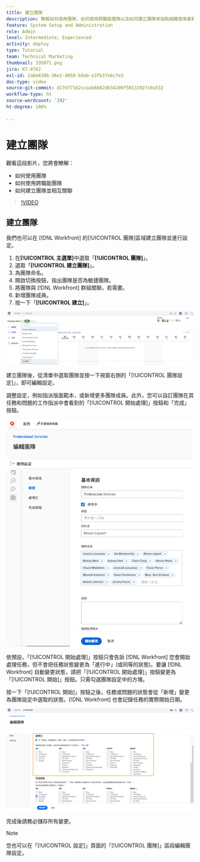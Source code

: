 ```yaml
---
title: 建立團隊
description: 瞭解如何使用團隊、如何使用跨職能團隊以及如何建立團隊來協助組織使用者和授予權限。
feature: System Setup and Administration
role: Admin
level: Intermediate, Experienced
activity: deploy
type: Tutorial
team: Technical Marketing
thumbnail: 335071.png
jira: KT-8762
exl-id: 2a8e6306-36e2-4058-b9ab-e3fb37e6cfe3
doc-type: video
source-git-commit: d17df7162ccaab6b62db34209f50131927c0a532
workflow-type: ht
source-wordcount: '292'
ht-degree: 100%

---
```


# 建立團隊

觀看這段影片，您將會瞭解：

* 如何使用團隊
* 如何使用跨職能團隊
* 如何建立團隊並相互關聯

>[!VIDEO](https://video.tv.adobe.com/v/335071/?quality=12&learn=on&enablevpops)

## 建立團隊

我們也可以在 [!DNL Workfront] 的[!UICONTROL 團隊]區域建立團隊並進行設定。

1. 在&#x200B;**[!UICONTROL 主選單]**&#x200B;中選取「**[!UICONTROL 團隊]**」。
1. 選取「**[!UICONTROL 建立團隊]**」。
1. 為團隊命名。
1. 開啟切換按鈕，指出團隊是否為敏捷團隊。
1. 將團隊與 [!DNL Workfront] 群組關聯，若需要。
1. 新增團隊成員。
1. 按一下「**[!UICONTROL 建立]**」。

![「[!UICONTROL 團隊]」頁面上的「團隊」選單](assets/admin-fund-create-team.png)

建立團隊後，從清單中選取團隊並按一下視窗右側的「[!UICONTROL 團隊設定]」，即可編輯設定。

調整設定，例如指派版面範本，或新增更多團隊成員。此外，您可以自訂團隊在其任務和問題的工作指派中會看到的「[!UICONTROL 開始處理]」按鈕和「完成」按鈕。

![[!UICONTROL 編輯團隊]視窗](assets/admin-fund-team-settings.png)

依預設，「[!UICONTROL 開始處理]」按鈕只會告訴 [!DNL Workfront] 您會開始處理任務，但不會把任務狀態變更為「進行中」(或同等的狀態)。要讓 [!DNL Workfront] 自動變更狀態，請把「[!UICONTROL 開始處理]」按鈕變更為「[!UICONTROL 開始]」按鈕。只需勾選團隊設定中的方塊。

按一下「[!UICONTROL 開始]」按鈕之後，任務或問題的狀態會從「新增」變更為團隊設定中選取的狀態。[!DNL Workfront] 也會記錄任務的實際開始日期。

![[!UICONTROL 開始處理]區段，位於[!UICONTROL 編輯團隊]視窗](assets/admin-fund-start-button-team.png)

完成後請務必儲存所有變更。


>[!NOTE]
>
>您也可以在「[!UICONTROL 設定]」頁面的「[!UICONTROL 團隊]」區段編輯團隊設定。

<!---
learn more URLs
Create a team
Work On It and Done button overview
--->
